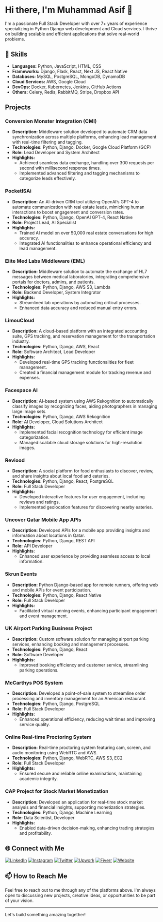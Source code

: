 # Hi there, I'm Muhammad Asif 👋

I'm a passionate Full Stack Developer with over 7+ years of experience specializing in Python Django web development and Cloud services. I thrive on building scalable and efficient applications that solve real-world problems.

## 🚀 Skills

- **Languages:** Python, JavaScript, HTML, CSS
- **Frameworks:** Django, Flask, React, Next JS, React Native
- **Databases:** MySQL, PostgreSQL, MongoDB, DynamoDB
- **Cloud Services:** AWS, Google Cloud
- **DevOps:** Docker, Kubernetes, Jenkins, GitHub Actions
- **Others:** Celery, Redis, RabbitMQ, Stripe, Dropbox API

## Projects

### Conversion Monster Integration (CMI)
- **Description:** Middleware solution developed to automate CRM data synchronization across multiple platforms, enhancing lead management with real-time filtering and tagging.
- **Technologies:** Python, Django, Docker, Google Cloud Platform (GCP)
- **Role:** Lead Developer and System Architect
- **Highlights:**
  - Achieved seamless data exchange, handling over 300 requests per second with millisecond response times.
  - Implemented advanced filtering and tagging mechanisms to categorize leads effectively.

### PocketISAi
- **Description:** An AI-driven CRM tool utilizing OpenAI’s GPT-4 to automate communication with real estate leads, mimicking human interactions to boost engagement and conversion rates.
- **Technologies:** Python, Django, OpenAI GPT-4, React Native
- **Role:** Project Lead, AI Specialist
- **Highlights:**
  - Trained AI model on over 50,000 real estate conversations for high accuracy.
  - Integrated AI functionalities to enhance operational efficiency and lead management.

### Elite Med Labs Middleware (EML)
- **Description:** Middleware solution to automate the exchange of HL7 messages between medical laboratories, integrating comprehensive portals for doctors, admins, and patients.
- **Technologies:** Python, Django, AWS S3, Lambda
- **Role:** Backend Developer, System Integrator
- **Highlights:**
  - Streamlined lab operations by automating critical processes.
  - Enhanced data accuracy and reduced manual entry errors.

### LimouCloud
- **Description:** A cloud-based platform with an integrated accounting suite, GPS tracking, and reservation management for the transportation industry.
- **Technologies:** Python, Django, AWS, React
- **Role:** Software Architect, Lead Developer
- **Highlights:**
  - Developed real-time GPS tracking functionalities for fleet management.
  - Created a financial management module for tracking revenue and expenses.

### Facespace AI
- **Description:** AI-based system using AWS Rekognition to automatically classify images by recognizing faces, aiding photographers in managing large image sets.
- **Technologies:** Python, Django, AWS Rekognition
- **Role:** AI Developer, Cloud Solutions Architect
- **Highlights:**
  - Implemented facial recognition technology for efficient image categorization.
  - Managed scalable cloud storage solutions for high-resolution images.

### Reviood
- **Description:** A social platform for food enthusiasts to discover, review, and share insights about local food and eateries.
- **Technologies:** Python, Django, React, PostgreSQL
- **Role:** Full Stack Developer
- **Highlights:**
  - Developed interactive features for user engagement, including reviews and ratings.
  - Implemented geolocation features for discovering nearby eateries.

### Uncover Qatar Mobile App APIs
- **Description:** Developed APIs for a mobile app providing insights and information about locations in Qatar.
- **Technologies:** Python, Django, REST API
- **Role:** API Developer
- **Highlights:**
  - Enhanced user experience by providing seamless access to local information.

### 5krun Events
- **Description:** Python Django-based app for remote runners, offering web and mobile APIs for event participation.
- **Technologies:** Python, Django, React Native
- **Role:** Full Stack Developer
- **Highlights:**
  - Facilitated virtual running events, enhancing participant engagement and event management.

### UK Airport Parking Business Project
- **Description:** Custom software solution for managing airport parking services, enhancing booking and management processes.
- **Technologies:** Python, Django, React
- **Role:** Software Developer
- **Highlights:**
  - Improved booking efficiency and customer service, streamlining parking operations.

### McCarthys POS System
- **Description:** Developed a point-of-sale system to streamline order processing and inventory management for an American restaurant.
- **Technologies:** Python, Django, PostgreSQL
- **Role:** Full Stack Developer
- **Highlights:**
  - Enhanced operational efficiency, reducing wait times and improving service quality.

### Online Real-time Proctoring System
- **Description:** Real-time proctoring system featuring cam, screen, and audio monitoring using WebRTC and AWS.
- **Technologies:** Python, Django, WebRTC, AWS S3, EC2
- **Role:** Full Stack Developer
- **Highlights:**
  - Ensured secure and reliable online examinations, maintaining academic integrity.

### CAP Project for Stock Market Monetization
- **Description:** Developed an application for real-time stock market analysis and financial insights, supporting monetization strategies.
- **Technologies:** Python, Django, Machine Learning
- **Role:** Data Scientist, Developer
- **Highlights:**
  - Enabled data-driven decision-making, enhancing trading strategies and profitability.

## 🌐 Connect with Me

[![LinkedIn](https://img.shields.io/badge/LinkedIn-0077B5?style=for-the-badge&logo=linkedin&logoColor=white)](https://www.linkedin.com/in/asif4347)
[![Instagram](https://img.shields.io/badge/Instagram-E4405F?style=for-the-badge&logo=instagram&logoColor=white)](https://www.instagram.com/m.asif_)
[![Twitter](https://img.shields.io/badge/Twitter-1DA1F2?style=for-the-badge&logo=twitter&logoColor=white)](https://twitter.com/asif4347)
[![Upwork](https://img.shields.io/badge/Upwork-6FDA44?style=for-the-badge&logo=upwork&logoColor=white)](https://www.upwork.com/freelancers/asif4347)
[![Fiverr](https://img.shields.io/badge/Fiverr-1DBF73?style=for-the-badge&logo=fiverr&logoColor=white)](https://www.fiverr.com/m_asif_)
[![Website](https://img.shields.io/badge/Website-000000?style=for-the-badge&logo=About.me&logoColor=white)](https://asif4347.com)


## 📫 How to Reach Me

Feel free to reach out to me through any of the platforms above. I'm always open to discussing new projects, creative ideas, or opportunities to be part of your vision.

---

Let's build something amazing together!
